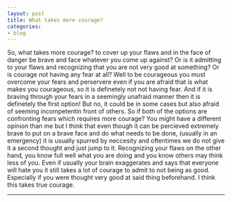 ```yaml
---
layout: post
title: What takes more courage?
categories:
- blog
---
```


So, what takes more courage? to cover up your flaws and in the face of danger be brave and face whatever you come up against? Or is it admitting to your flaws and recognizing that you are not very good at something? Or is courage not having any fear at all? Well to be courageous you must overcome your fears and perservere even if you are afraid that is what makes you courageous, so it is definetely not not having fear. And if it is braving through your fears in a seemingly unafraid manner then it is definetely the first option! But no, it could be in some cases but also afraid of seeming incompetentin front of others. So if both of the options are confronting fears which requires more courage? You might have a different opinion than me but I think that even though it can be percieved extremely brave to put on a brave face and do what needs to be done, (usually in an emergency) it is usually spurred by neccesity and oftentimes we do not give it a second thought and just jump to it. Recognizing your flaws on the other hand, you know full well what you are doing and you know others may think less of you. Even if usually your brain exaggerates and says that everyone will hate you it still takes a lot of courage to admit to not being as good. Especially if you were thought very good at said thing beforehand. I think this takes true courage.

---
